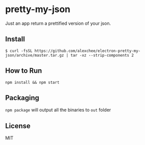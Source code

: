 # pretty-my-json
Just an app return a prettified version of your json.

## Install
```
$ curl -fsSL https://github.com/alexchee/electron-pretty-my-json/archive/master.tar.gz | tar -xz --strip-components 2
```

## How to Run
`npm install && npm start`

## Packaging
`npm package` will output all the binaries to `out` folder

## License

MIT
